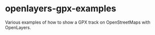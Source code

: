 # openlayers-gpx-examples
 Various examples of how to show a GPX track on OpenStreetMaps with OpenLayers.
